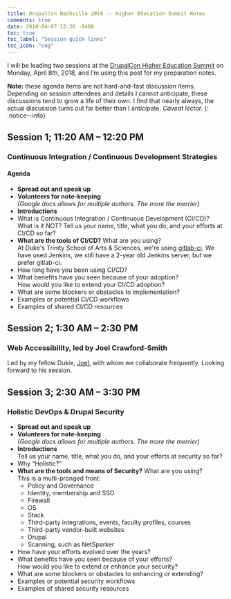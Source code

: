 ```yaml
---
title: DrupalCon Nashville 2018 -- Higher Education Summit Notes
comments: true
date: 2018-04-07 12:36 -0400
toc: true
toc_label: "Session quick links"
toc_icon: "cog"
---
```


I will be leading two sessions at the [DrupalCon Higher Education Summit](https://events.drupal.org/nashville2018/higher-ed-summit) on Monday, April 8th, 2018, and I&rsquo;m using this post for my preparation notes.

**Note:** these agenda items are not hard-and-fast discussion items. Depending on session attendees and details I cannot anticipate, these discussions tend to grow a life of their own. I find that nearly always, the actual discussion turns out far better than I anticipate. *Caveat lector.*
{: .notice--info}

## Session 1; 11:20 AM &ndash; 12:20 PM
### Continuous Integration / Continuous Development Strategies

#### Agenda

* **Spread out and speak up**
* **Volunteers for note-keeping**  
*(Google docs allows for multiple authors. The more the merrier)*
* **Introductions**   
* What is Continuous Integration / Continuous Development (CI/CD)? What is it NOT?
Tell us your name, title, what you do, and your efforts at CI/CD so far?
* **What are the tools of CI/CD?** What are you using?  
At Duke's Trinity School of Arts &amp; Sciences, we're using [gitlab-ci](https://about.gitlab.com/features/gitlab-ci-cd/). We have used Jenkins, we still have a 2-year old Jenkins server, but we prefer gitlab-ci.
* How long have you been using CI/CD?
* What benefits have you seen because of your adoption?  
How would you like to extend your CI/CD adoption?
* What are some blockers or obstacles to implementation?
* Examples or potential CI/CD workflows
* Examples of shared CI/CD resources

## Session 2; 1:30 AM &ndash; 2:30 PM
### Web Accessibility, led by Joel Crawford-Smith

Led by my fellow Dukie, [Joel,](http://joelcrawfordsmith.com/) with whom we collaborate frequently. Looking forward to his session.

## Session 3; 2:30 AM &ndash; 3:30 PM
### Holistic DevOps &amp; Drupal Security

* **Spread out and speak up**
* **Volunteers for note-keeping**  
*(Google docs allows for multiple authors. The more the merrier)*
* **Introductions**   
Tell us your name, title, what you do, and your efforts at security so far?
* Why “Holistic?” 
* **What are the tools and means of Security?** What are you using?  
This is a multi-pronged front:
    * Policy and Governance
    * Identity, membership and SSO
    * Firewall
    * OS
    * Stack
    * Third-party integrations, events, faculty profiles, courses
    * Third-party vendor-built websites
    * Drupal
    * Scanning, such as NetSparker
* How have your efforts evolved over the years?
* What benefits have you seen because of your efforts?  
How would you like to extend or enhance your security?
* What are some blockers or obstacles to enhancing or extending?
* Examples or potential security workflows
* Examples of shared security resources
